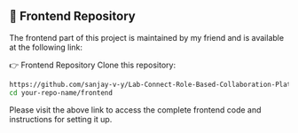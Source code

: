 ## 🔗 Frontend Repository

The frontend part of this project is maintained by my friend and is available at the following link:

👉 Frontend Repository
Clone this repository:
   ```bash
   https://github.com/sanjay-v-y/Lab-Connect-Role-Based-Collaboration-Platform
   cd your-repo-name/frontend
```
Please visit the above link to access the complete frontend code and instructions for setting it up.


